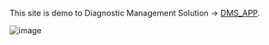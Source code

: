 This site is demo to Diagnostic Management Solution -> [DMS_APP](https://dms.hagglesoft.com/).

![image](https://github.com/Hagglesoft/DIAM/assets/69196287/2682cf93-f469-4cd1-ace6-48f392e43ab2)
